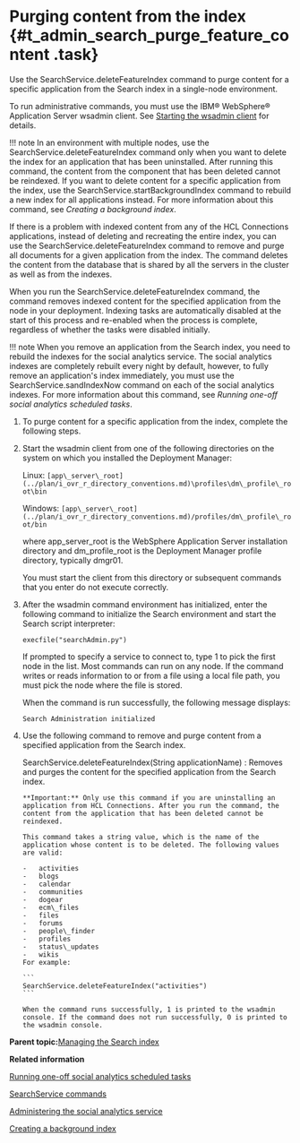 # Purging content from the index {#t_admin_search_purge_feature_content .task}

Use the SearchService.deleteFeatureIndex command to purge content for a specific application from the Search index in a single-node environment.

To run administrative commands, you must use the IBM® WebSphere® Application Server wsadmin client. See [Starting the wsadmin client](t_admin_wsadmin_starting.md) for details.

!!! note
    In an environment with multiple nodes, use the SearchService.deleteFeatureIndex command only when you want to delete the index for an application that has been uninstalled. After running this command, the content from the component that has been deleted cannot be reindexed. If you want to delete content for a specific application from the index, use the SearchService.startBackgroundIndex command to rebuild a new index for all applications instead. For more information about this command, see *Creating a background index*.

If there is a problem with indexed content from any of the HCL Connections applications, instead of deleting and recreating the entire index, you can use the SearchService.deleteFeatureIndex command to remove and purge all documents for a given application from the index. The command deletes the content from the database that is shared by all the servers in the cluster as well as from the indexes.

When you run the SearchService.deleteFeatureIndex command, the command removes indexed content for the specified application from the node in your deployment. Indexing tasks are automatically disabled at the start of this process and re-enabled when the process is complete, regardless of whether the tasks were disabled initially.

!!! note
    When you remove an application from the Search index, you need to rebuild the indexes for the social analytics service. The social analytics indexes are completely rebuilt every night by default, however, to fully remove an application's index immediately, you must use the SearchService.sandIndexNow command on each of the social analytics indexes. For more information about this command, see *Running one-off social analytics scheduled tasks*.

1.  To purge content for a specific application from the index, complete the following steps.
2.  Start the wsadmin client from one of the following directories on the system on which you installed the Deployment Manager:

    Linux: `[app\_server\_root](../plan/i_ovr_r_directory_conventions.md)\profiles\dm\_profile\_root\bin`

    Windows: `[app\_server\_root](../plan/i_ovr_r_directory_conventions.md)/profiles/dm\_profile\_root/bin`

    where app\_server\_root is the WebSphere Application Server installation directory and dm\_profile\_root is the Deployment Manager profile directory, typically dmgr01.

    You must start the client from this directory or subsequent commands that you enter do not execute correctly.

3.  After the wsadmin command environment has initialized, enter the following command to initialize the Search environment and start the Search script interpreter:

    ```
    execfile("searchAdmin.py")
    ```

    If prompted to specify a service to connect to, type 1 to pick the first node in the list. Most commands can run on any node. If the command writes or reads information to or from a file using a local file path, you must pick the node where the file is stored.

    When the command is run successfully, the following message displays:

    ```
    Search Administration initialized
    ```

4.  Use the following command to remove and purge content from a specified application from the Search index.

    SearchService.deleteFeatureIndex\(String applicationName\)
    :   Removes and purges the content for the specified application from the Search index.

        **Important:** Only use this command if you are uninstalling an application from HCL Connections. After you run the command, the content from the application that has been deleted cannot be reindexed.

        This command takes a string value, which is the name of the application whose content is to be deleted. The following values are valid:

        -   activities
        -   blogs
        -   calendar
        -   communities
        -   dogear
        -   ecm\_files
        -   files
        -   forums
        -   people\_finder
        -   profiles
        -   status\_updates
        -   wikis
        For example:

        ```
        SearchService.deleteFeatureIndex("activities")
        ```

        When the command runs successfully, 1 is printed to the wsadmin console. If the command does not run successfully, 0 is printed to the wsadmin console.


**Parent topic:**[Managing the Search index](../admin/c_admin_search_manage_index.md)

**Related information**  


[Running one-off social analytics scheduled tasks](../admin/t_admin_search_one_off_sand_tasks.md)

[SearchService commands](../admin/r_admin_searchservice_commands.md)

[Administering the social analytics service](../admin/c_admin_search_sand_indexing_tasks.md)

[Creating a background index](../admin/t_admin_search_create_standalone_index.md)

